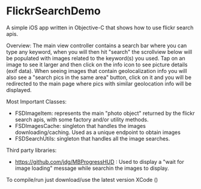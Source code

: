 # FlickrSearchDemo
A simple iOS app written in Objective-C that shows how to use flickr search apis.


Overview:
The main view controller contains a search bar where you can type any keyword, when you will then hit "search" the scrollview below will be populated with images related to the keyword(s) you used.
Tap on an image to see it larger and then click on the info icon to see picture details (exif data).
When seeing images that contain geolocalization info you will also see a "search pics in the same area" button, click on it and you will be redirected to the main page where pics with similar geolocation info will be displayed.


Most Important Classes:
- FSDImageItem: represents the main "photo object" returned by the flickr search apis, with some factory and/or utility methods.
- FSDImagesCache: singleton that handles the images downloading/caching. Used as a unique endpoint to obtain images 
- FSDSearchUtils: singleton that handles all the image searches.


Third party libraries:
- https://github.com/jdg/MBProgressHUD :  Used to display a "wait for image loading" message while searchin the images to display.




To compile/run just download/use the latest version XCode ()
